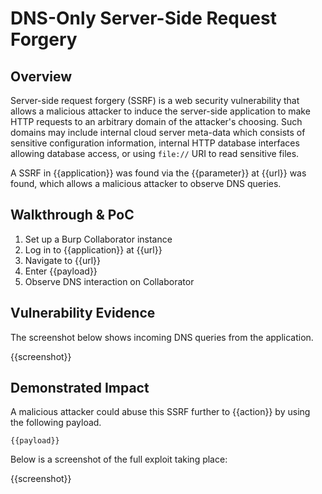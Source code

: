 # DNS-Only Server-Side Request Forgery

## Overview

<!--
Provide a 1-2 sentence description - see http://cveproject.github.io/docs/content/key-details-phrasing.pdf for tips

This format is a good guide:
[VULNTYPE] in [COMPONENT] in [APPLICATION] allows [ATTACKER] to [IMPACT] via [VECTOR] 
-->
Server-side request forgery (SSRF) is a web security vulnerability that allows a malicious attacker to induce the server-side application to make HTTP requests to an arbitrary domain of the attacker's choosing. Such domains may include internal cloud server meta-data which consists of sensitive configuration information, internal HTTP database interfaces allowing database access, or using `file://` URI to read sensitive files.

A SSRF in {{application}} was found via the {{parameter}} at {{url}} was found, which allows a malicious attacker to observe DNS queries. 

## Walkthrough & PoC

<!--
Provide a step-by-step walkthrough on how to access the vulnerable injection point, and how to exploit the vulnerability.
Adding a dot-pointed walkthrough with relevant screenshots will speed triage time and result in faster rewards!
-->

1. Set up a Burp Collaborator instance
1. Log in to {{application}} at {{url}}
1. Navigate to {{url}}
1. Enter {{payload}}
1. Observe DNS interaction on Collaborator

## Vulnerability Evidence

<!--
Your submission MUST include evidence of the vulnerability and not be theoretical in nature.

For a DNS-only SSRF, the best evidence is a screen recording or image of incoming DNS requests. 
-->

The screenshot below shows incoming DNS queries from the application.

{{screenshot}}

## Demonstrated Impact

<!--
Where possible and safe, escalate the SSRF to have some kind of tangible security impact, such as exfiltrating data. If no impact can be demonstrated other than receiving DNS interactions, this will most likely be considered as P5/informational severity.
--> 

A malicious attacker could abuse this SSRF further to {{action}} by using the following payload.

```
{{payload}}
```

Below is a screenshot of the full exploit taking place:

{{screenshot}}
